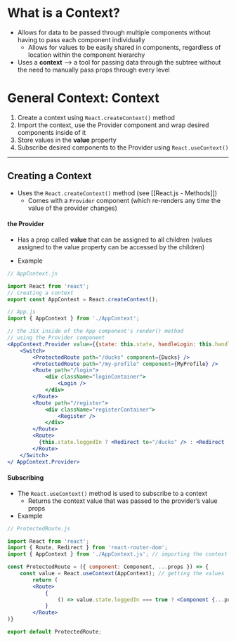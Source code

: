 # What is a Context?
* Allows for data to be passed through multiple components without having to pass each component individually
	* Allows for values to be easily shared in components, regardless of location within the component hierarchy
* Uses a **context** --> a tool for passing data through the subtree without the need to manually pass props through every level

# General Context: Context
1) Create a context using `React.createContext()` method
2) Import the context, use the Provider component and wrap desired components inside of it
3) Store values in the **value** property
4) Subscribe desired components to the Provider using `React.useContext()`

--- 
## Creating a Context
* Uses the `React.createContext()` method (see [[React.js - Methods]])
	* Comes with a `Provider` component (which re-renders any time the value of the provider changes)

#### the Provider
* Has a prop called **value** that can be assigned to all children (values assigned to the value property can be accessed by the children)

* Example
```jsx
// AppContext.js

import React from 'react';
// creating a context
export const AppContext = React.createContext(); 
```

```jsx
// App.js
import { AppContext } from './AppContext';

// the JSX inside of the App component's render() method
// using the Provider component
<AppContext.Provider value={{state: this.state, handleLogin: this.handleLogin}}>
	<Switch>
		<ProtectedRoute path="/ducks" component={Ducks} />
		<ProtectedRoute path="/my-profile" component={MyProfile} />
		<Route path="/login">
			<div className="loginContainer">
				<Login />
			</div>
		</Route>
		<Route path="/register">
			<div className="registerContainer">
				<Register />
			</div>
		</Route>
		<Route>
		  {this.state.loggedIn ? <Redirect to="/ducks" /> : <Redirect                       to="/login" />}
		</Route>
	</Switch>
</ AppContext.Provider> 
```

#### Subscribing
* The `React.useContext()` method is used to subscribe to a context
	* Returns the context value that was passed to the provider’s value props
* Example
```jsx
// ProtectedRoute.js

import React from 'react';
import { Route, Redirect } from 'react-router-dom';
import { AppContext } from './AppContext.js'; // importing the context

const ProtectedRoute = ({ component: Component, ...props }) => {
	const value = React.useContext(AppContext); // getting the values
		return (
		<Route>
			{
				() => value.state.loggedIn === true ? <Component {...props}                      userData={value.state.userData} /> : <Redirect to="./login" />
			}
		</Route>
)}

export default ProtectedRoute; 
```
